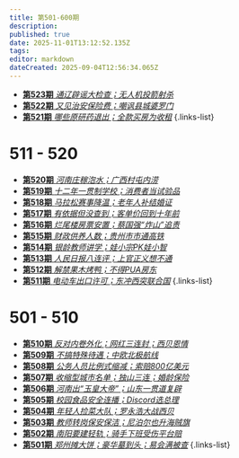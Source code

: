 ```yaml
---
title: 第501-600期
description: 
published: true
date: 2025-11-01T13:12:52.135Z
tags: 
editor: markdown
dateCreated: 2025-09-04T12:56:34.065Z
---
```


<!--

# 591 - 600
- [**第600期** **](./501-600/600.md)
- [**第599期** **](./501-600/599.md)
- [**第598期** **](./501-600/598.md)
- [**第597期** **](./501-600/597.md)
- [**第596期** **](./501-600/596.md)
- [**第595期** **](./501-600/595.md)
- [**第594期** **](./501-600/594.md)
- [**第593期** **](./501-600/593.md)
- [**第592期** **](./501-600/592.md)
- [**第591期** **](./501-600/591.md)
{.links-list}

# 581 - 590
- [**第590期** **](./501-600/590.md)
- [**第589期** **](./501-600/589.md)
- [**第588期** **](./501-600/588.md)
- [**第587期** **](./501-600/587.md)
- [**第586期** **](./501-600/586.md)
- [**第585期** **](./501-600/585.md)
- [**第584期** **](./501-600/584.md)
- [**第583期** **](./501-600/583.md)
- [**第582期** **](./501-600/582.md)
- [**第581期** **](./501-600/581.md)
{.links-list}

# 571 - 580
- [**第580期** **](./501-600/580.md)
- [**第579期** **](./501-600/579.md)
- [**第578期** **](./501-600/578.md)
- [**第577期** **](./501-600/577.md)
- [**第576期** **](./501-600/576.md)
- [**第575期** **](./501-600/575.md)
- [**第574期** **](./501-600/574.md)
- [**第573期** **](./501-600/573.md)
- [**第572期** **](./501-600/572.md)
- [**第571期** **](./501-600/571.md)
{.links-list}

# 561 - 570
- [**第570期** **](./501-600/570.md)
- [**第569期** **](./501-600/569.md)
- [**第568期** **](./501-600/568.md)
- [**第567期** **](./501-600/567.md)
- [**第566期** **](./501-600/566.md)
- [**第565期** **](./501-600/565.md)
- [**第564期** **](./501-600/564.md)
- [**第563期** **](./501-600/563.md)
- [**第562期** **](./501-600/562.md)
- [**第561期** **](./501-600/561.md)
{.links-list}

# 551 - 560
- [**第560期** **](./501-600/560.md)
- [**第559期** **](./501-600/559.md)
- [**第558期** **](./501-600/558.md)
- [**第557期** **](./501-600/557.md)
- [**第556期** **](./501-600/556.md)
- [**第555期** **](./501-600/555.md)
- [**第554期** **](./501-600/554.md)
- [**第553期** **](./501-600/553.md)
- [**第552期** **](./501-600/552.md)
- [**第551期** **](./501-600/551.md)
{.links-list}

# 541 - 550
- [**第550期** **](./501-600/550.md)
- [**第549期** **](./501-600/549.md)
- [**第548期** **](./501-600/548.md)
- [**第547期** **](./501-600/547.md)
- [**第546期** **](./501-600/546.md)
- [**第545期** **](./501-600/545.md)
- [**第544期** **](./501-600/544.md)
- [**第543期** **](./501-600/543.md)
- [**第542期** **](./501-600/542.md)
- [**第541期** **](./501-600/541.md)
{.links-list}

# 531 - 540
- [**第540期** **](./501-600/540.md)
- [**第539期** **](./501-600/539.md)
- [**第538期** **](./501-600/538.md)
- [**第537期** **](./501-600/537.md)
- [**第536期** **](./501-600/536.md)
- [**第535期** **](./501-600/535.md)
- [**第534期** **](./501-600/534.md)
- [**第533期** **](./501-600/533.md)
- [**第532期** **](./501-600/532.md)
- [**第531期** **](./501-600/531.md)
{.links-list}

# 521 - 530
- [**第530期** **](./501-600/530.md)
- [**第529期** **](./501-600/529.md)
- [**第528期** **](./501-600/528.md)
- [**第527期** **](./501-600/527.md)
- [**第526期** **](./501-600/526.md)
- [**第525期** **](./501-600/525.md)
- [**第524期** **](./501-600/524.md)-->
- [**第523期** *通辽辟谣大检查；无人机投箭射杀*](./501-600/523.md)
- [**第522期** *又见治安保险费；嘲讽县城婆罗门*](./501-600/522.md)
- [**第521期** *哪些原研药退出；全款买房为收租*](./501-600/521.md)
{.links-list}

# 511 - 520
- [**第520期** *河南庄稼泡水；广西村屯内涝*](./501-600/520.md)
- [**第519期** *十二年一贯制学校；消费者当试验品*](./501-600/519.md)
- [**第518期** *马拉松赛事降温；老年人补结婚证*](./501-600/518.md)
- [**第517期** *有依据但没查到；客单价回到十年前*](./501-600/517.md)
- [**第516期** *烂尾楼房票安置；蔡国强“炸山”追责*](./501-600/516.md)
- [**第515期** *财政供养人数；贵州市市通高铁*](./501-600/515.md)
- [**第514期** *银龄教师讲学；娃小宗PK娃小智*](./501-600/514.md)
- [**第513期** *人民日报八连评；上官正义想不通*](./501-600/513.md)
- [**第512期** *解禁果木烤鸭；不得PUA房东*](./501-600/512.md)
- [**第511期** *电动车出口许可；东冲西突联合国*](./501-600/511.md)
{.links-list}

# 501 - 510
- [**第510期** *反对内卷外化；网红三连封；西贝恩情*](./501-600/510.md)
- [**第509期** *不搞特殊待遇；中欧北极航线*](./501-600/509.md)
- [**第508期** *公务人员比例式缩减；索赔800亿美元*](./501-600/508.md)
- [**第507期** *收缩型城市名单；独山三连；婚龄保险*](./501-600/507.md)
- [**第506期** *河南出“玉皇大帝”；山东一贯道复辟*](./501-600/506.md)
- [**第505期** *校园食品安全连播；Discord选总理*](./501-600/505.md)
- [**第504期** *年轻人捡菜大队；罗永浩大战西贝*](./501-600/504.md)
- [**第503期** *教师转岗保安保洁；尼泊尔也升海贼旗*](./501-600/503.md)
- [**第502期** *南阳要建轻轨；骑手下班受伤平台赔*](./501-600/502.md)
- [**第501期** *郑州摊大饼；豪华墓到头；易会满被查*](./501-600/501.md)
{.links-list}